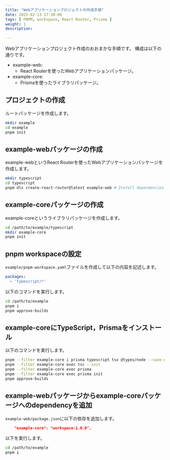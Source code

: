 ```yaml
---
title: "Webアプリケーションプロジェクトの作成手順"
date: 2025-02-13 17:30:00
tags: [ PNPM, workspace, React Router, Prisma ]
weight: 1
description:
  
---
```


Webアプリケーションプロジェクト作成のおおまかな手順です。
構成は以下の通りです。

  - example-web:
    - React Routerを使ったWebアプリケーションパッケージ。
  - example-core:
    - Prismaを使ったライブラリパッケージ。

## プロジェクトの作成

ルートパッケージを作成します。

``` bash
mkdir example
cd example
pnpm init
```

## example-webパッケージの作成

example-webというReact Routerを使ったWebアプリケーションパッケージを作成します。

``` bash
mkdir typescript
cd typescript
pnpm dlx create-react-router@latest example-web # Install dependencies with pnpm?はnoを選択
```

## example-coreパッケージの作成

example-coreというライブラリパッケージを作成します。

``` bash
cd /path/to/example/typescript
mkdir example-core
pnpm init
```

## pnpm workspaceの設定

`example/pnpm-workspace.yaml`ファイルを作成して以下の内容を記述します。

``` yaml  
packages:
  - 'typescript/*'
```

以下のコマンドを実行します。

``` bash
cd /path/to/example
pnpm i
pnpm approve-builds
```

## example-coreにTypeScript，Prismaをインストール

以下のコマンドを実行します。

``` bash
pnpm --filter example-core i prisma typescript tsx @types/node --save-dev
pnpm --filter example-core exec tsc --init
pnpm --filter example-core exec prisma
pnpm --filter example-core exec prisma init
pnpm approve-builds
```

## example-webパッケージからexample-coreパッケージへのdependencyを追加

`example-web/package.json`に以下の依存を追加します。

``` json
    "example-core": "workspace:1.0.0",
```

以下を実行します。

``` bash
cd /path/to/example
pnpm i
```
